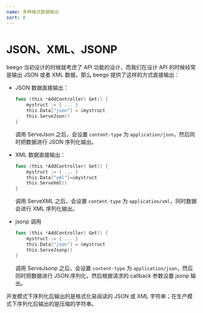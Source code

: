 ```yaml
---
name: 多种格式数据输出
sort: 8
---
```


# JSON、XML、JSONP

beego 当初设计的时候就考虑了 API 功能的设计，而我们在设计 API 的时候经常是输出 JSON 或者 XML 数据，那么 beego 提供了这样的方式直接输出：

- JSON 数据直接输出：

	```go
	func (this *AddController) Get() {
		mystruct := { ... }
		this.Data["json"] = &mystruct
		this.ServeJson()
	}
	```
	调用 ServeJson 之后，会设置 `content-type` 为 `application/json`，然后同时把数据进行 JSON 序列化输出。

- XML 数据直接输出：
	
	```go
	func (this *AddController) Get() {
		mystruct := { ... }
		this.Data["xml"]=&mystruct
		this.ServeXml()
	}
	```
	调用 ServeXML 之后，会设置 `content-type` 为 `application/xml`，同时数据会进行 XML 序列化输出。

- jsonp 调用

	```go
	func (this *AddController) Get() {
		mystruct := { ... }
		this.Data["json"] = &mystruct
		this.ServeJsonp()
	}
	```
	调用 ServeJsonp 之后，会设置 `content-type` 为 `application/json`，然后同时把数据进行 JSON 序列化，然后根据请求的 callback 参数设置 jsonp 输出。
	
	
开发模式下序列化后输出的是格式化易阅读的 JSON 或 XML 字符串；在生产模式下序列化后输出的是压缩的字符串。

